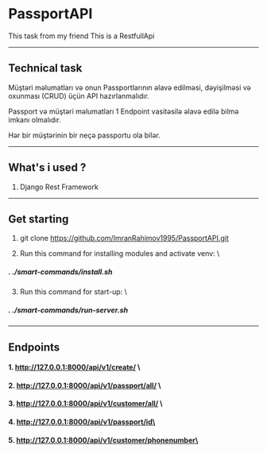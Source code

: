 # PassportAPI

This task from my friend
This is a RestfullApi
____________________________________________________________________________________
## Technical task

Müştəri məlumatları və onun Passportlarının əlavə edilməsi, dəyişilməsi və oxunması (CRUD) üçün API hazırlanmalıdır.  

Passport və müştəri məlumatları 1 Endpoint vasitəsilə əlavə edilə bilmə imkanı olmalıdır.

Hər bir müştərinin bir neçə passportu ola bilər.

_______________________________________________
## What's i used ?
1. Django Rest Framework
_______________________________________________

## Get starting

1. git clone https://github.com/ImranRahimov1995/PassportAPI.git

2. Run this command for installing modules and activate venv: \
##### . ./smart-commands/install.sh

3. Run this command for start-up: \
##### . ./smart-commands/run-server.sh
_______________________________________________
## Endpoints 

#### 1. http://127.0.0.1:8000/api/v1/create/ \
#### 2. http://127.0.0.1:8000/api/v1/passport/all/ \
#### 3. http://127.0.0.1:8000/api/v1/customer/all/ \
#### 4. http://127.0.0.1:8000/api/v1/passport/id\
#### 5. http://127.0.0.1:8000/api/v1/customer/phonenumber\
